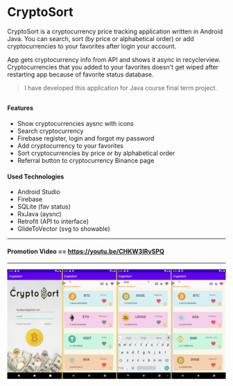# CryptoSort

 CryptoSort is a cryptocurrency price tracking application written in Android Java. You can search, sort (by price or alphabetical order) or add cryptocurrencies to your favorites after login your account.
 
 App gets cryptocurrency info from API and shows it async in recyclerview. Cryptocurrencies that you added to your favorites doesn't get wiped after restarting app because of favorite status database. 
 
> I have developed this application for Java course final term project. 

##
#### Features
  - Show cryptocurrencies aysnc with icons
  - Search cryptocurrency
  - Firebase register, login and forgot my password
  - Add cryptocurrency to your favorites
  - Sort cryptocurrencies by price or by alphabetical order
  - Referral button to cryptocurrency Binance page


#### Used Technologies
  - Android Studio
  - Firebase
  - SQLite (fav status)
  - RxJava (aysnc)
  - Retrofit (API to interface)
  - GlideToVector (svg to showable)
  
  
  ---------------------------------------
  
#### Promotion Video == https://youtu.be/CHKW3lRvSPQ

  ---------------------------------------

![Screen shot](https://raw.githubusercontent.com/burakyccl/CryptoSort/main/ss.jpg)
